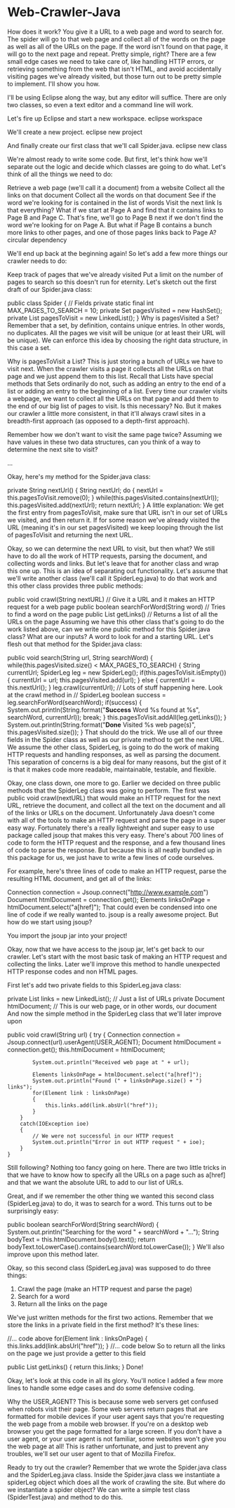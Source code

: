 # Web-Crawler-Java


How does it work?
You give it a URL to a web page and word to search for. The spider will go to that web page and collect all of the words on the page as well as all of the URLs on the page. If the word isn't found on that page, it will go to the next page and repeat. Pretty simple, right? There are a few small edge cases we need to take care of, like handling HTTP errors, or retrieving something from the web that isn't HTML, and avoid accidentally visiting pages we've already visited, but those turn out to be pretty simple to implement. I'll show you how.

I'll be using Eclipse along the way, but any editor will suffice. There are only two classes, so even a text editor and a command line will work.

Let's fire up Eclipse and start a new workspace. 
eclipse workspace

We'll create a new project. 
eclipse new project

And finally create our first class that we'll call Spider.java. 
eclipse new class

We're almost ready to write some code. But first, let's think how we'll separate out the logic and decide which classes are going to do what. Let's think of all the things we need to do:

Retrieve a web page (we'll call it a document) from a website
Collect all the links on that document
Collect all the words on that document
See if the word we're looking for is contained in the list of words
Visit the next link
Is that everything? What if we start at Page A and find that it contains links to Page B and Page C. That's fine, we'll go to Page B next if we don't find the word we're looking for on Page A. But what if Page B contains a bunch more links to other pages, and one of those pages links back to Page A? 
circular dependency

We'll end up back at the beginning again! So let's add a few more things our crawler needs to do:

Keep track of pages that we've already visited
Put a limit on the number of pages to search so this doesn't run for eternity.
Let's sketch out the first draft of our Spider.java class:

public class Spider
{
    // Fields
    private static final int MAX_PAGES_TO_SEARCH = 10;
    private Set<String> pagesVisited = new HashSet<String>();
    private List<String> pagesToVisit = new LinkedList<String>();
}
Why is pagesVisited a Set? Remember that a set, by definition, contains unique entries. In other words, no duplicates. All the pages we visit will be unique (or at least their URL will be unique). We can enforce this idea by choosing the right data structure, in this case a set.

Why is pagesToVisit a List? This is just storing a bunch of URLs we have to visit next. When the crawler visits a page it collects all the URLs on that page and we just append them to this list. Recall that Lists have special methods that Sets ordinarily do not, such as adding an entry to the end of a list or adding an entry to the beginning of a list. Every time our crawler visits a webpage, we want to collect all the URLs on that page and add them to the end of our big list of pages to visit. Is this necessary? No. But it makes our crawler a little more consistent, in that it'll always crawl sites in a breadth-first approach (as opposed to a depth-first approach).

Remember how we don't want to visit the same page twice? Assuming we have values in these two data structures, can you think of a way to determine the next site to visit?

...

Okay, here's my method for the Spider.java class:

private String nextUrl()
    {
        String nextUrl;
        do
        {
            nextUrl = this.pagesToVisit.remove(0);
        } while(this.pagesVisited.contains(nextUrl));
        this.pagesVisited.add(nextUrl);
        return nextUrl;
    }
A little explanation: We get the first entry from pagesToVisit, make sure that URL isn't in our set of URLs we visited, and then return it. If for some reason we've already visited the URL (meaning it's in our set pagesVisited) we keep looping through the list of pagesToVisit and returning the next URL.

Okay, so we can determine the next URL to visit, but then what? We still have to do all the work of HTTP requests, parsing the document, and collecting words and links. But let's leave that for another class and wrap this one up. This is an idea of separating out functionality. Let's assume that we'll write another class (we'll call it SpiderLeg.java) to do that work and this other class provides three public methods:

public void crawl(String nextURL) // Give it a URL and it makes an HTTP request for a web page
public boolean searchForWord(String word) // Tries to find a word on the page
public List<String> getLinks() // Returns a list of all the URLs on the page
Assuming we have this other class that's going to do the work listed above, can we write one public method for this Spider.java class? What are our inputs? A word to look for and a starting URL. Let's flesh out that method for the Spider.java class:

public void search(String url, String searchWord)
    {
        while(this.pagesVisited.size() < MAX_PAGES_TO_SEARCH)
        {
            String currentUrl;
            SpiderLeg leg = new SpiderLeg();
            if(this.pagesToVisit.isEmpty())
            {
                currentUrl = url;
                this.pagesVisited.add(url);
            }
            else
            {
                currentUrl = this.nextUrl();
            }
            leg.crawl(currentUrl); // Lots of stuff happening here. Look at the crawl method in
                                   // SpiderLeg
            boolean success = leg.searchForWord(searchWord);
            if(success)
            {
                System.out.println(String.format("**Success** Word %s found at %s", searchWord, currentUrl));
                break;
            }
            this.pagesToVisit.addAll(leg.getLinks());
        }
        System.out.println(String.format("**Done** Visited %s web page(s)", this.pagesVisited.size());
    }
That should do the trick. We use all of our three fields in the Spider class as well as our private method to get the next URL. We assume the other class, SpiderLeg, is going to do the work of making HTTP requests and handling responses, as well as parsing the document. This separation of concerns is a big deal for many reasons, but the gist of it is that it makes code more readable, maintainable, testable, and flexible.


Okay, one class down, one more to go. Earlier we decided on three public methods that the SpiderLeg class was going to perform. The first was public void crawl(nextURL) that would make an HTTP request for the next URL, retrieve the document, and collect all the text on the document and all of the links or URLs on the document. Unfortunately Java doesn't come with all of the tools to make an HTTP request and parse the page in a super easy way. Fortunately there's a really lightweight and super easy to use package called jsoup that makes this very easy. There's about 700 lines of code to form the HTTP request and the response, and a few thousand lines of code to parse the response. But because this is all neatly bundled up in this package for us, we just have to write a few lines of code ourselves.

For example, here's three lines of code to make an HTTP request, parse the resulting HTML document, and get all of the links:

Connection connection = Jsoup.connect("http://www.example.com")
Document htmlDocument = connection.get();
Elements linksOnPage = htmlDocument.select("a[href]");
That could even be condensed into one line of code if we really wanted to. jsoup is a really awesome project. But how do we start using jsoup?

You import the jsoup jar into your project!

Okay, now that we have access to the jsoup jar, let's get back to our crawler. Let's start with the most basic task of making an HTTP request and collecting the links. Later we'll improve this method to handle unexpected HTTP response codes and non HTML pages.

First let's add two private fields to this SpiderLeg.java class:

private List<String> links = new LinkedList<String>(); // Just a list of URLs
private Document htmlDocument; // This is our web page, or in other words, our document
And now the simple method in the SpiderLeg class that we'll later improve upon

public void crawl(String url)
    {
        try
        {
            Connection connection = Jsoup.connect(url).userAgent(USER_AGENT);
            Document htmlDocument = connection.get();
            this.htmlDocument = htmlDocument;

            System.out.println("Received web page at " + url);

            Elements linksOnPage = htmlDocument.select("a[href]");
            System.out.println("Found (" + linksOnPage.size() + ") links");
            for(Element link : linksOnPage)
            {
                this.links.add(link.absUrl("href"));
            }
        }
        catch(IOException ioe)
        {
            // We were not successful in our HTTP request
            System.out.println("Error in out HTTP request " + ioe);
        }
    }
Still following? Nothing too fancy going on here. There are two little tricks in that we have to know how to specify all the URLs on a page such as a[href] and that we want the absolute URL to add to our list of URLs.

Great, and if we remember the other thing we wanted this second class (SpiderLeg.java) to do, it was to search for a word. This turns out to be surprisingly easy:

public boolean searchForWord(String searchWord)
    {
        System.out.println("Searching for the word " + searchWord + "...");
        String bodyText = this.htmlDocument.body().text();
        return bodyText.toLowerCase().contains(searchWord.toLowerCase());
    }
We'll also improve upon this method later.

Okay, so this second class (SpiderLeg.java) was supposed to do three things: 
1. Crawl the page (make an HTTP request and parse the page) 
2. Search for a word 
3. Return all the links on the page

We've just written methods for the first two actions. Remember that we store the links in a private field in the first method? It's these lines:

//... code above
for(Element link : linksOnPage)
            {
                this.links.add(link.absUrl("href"));
            }
//... code below
So to return all the links on the page we just provide a getter to this field

public List<String> getLinks() 
{
  return this.links;
}
Done!

Okay, let's look at this code in all its glory. You'll notice I added a few more lines to handle some edge cases and do some defensive coding. 

Why the USER_AGENT? This is because some web servers get confused when robots visit their page. Some web servers return pages that are formatted for mobile devices if your user agent says that you're requesting the web page from a mobile web browser. If you're on a desktop web browser you get the page formatted for a large screen. If you don't have a user agent, or your user agent is not familiar, some websites won't give you the web page at all! This is rather unfortunate, and just to prevent any troubles, we'll set our user agent to that of Mozilla Firefox.

Ready to try out the crawler? Remember that we wrote the Spider.java class and the SpiderLeg.java class. Inside the Spider.java class we instantiate a spiderLeg object which does all the work of crawling the site. But where do we instantiate a spider object? We can write a simple test class (SpiderTest.java) and method to do this.
